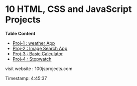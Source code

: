# 10 HTML, CSS and JavaScript Projects

**Table Content**
- [Proj-1 : weather App](/project-1/ReadMe.md)
- [Proj-2 : Image Search App](/project-2/ReadMe.md)
- [Proj-3 :  Basic Calculator](/project-3/ReadMe.md)
- [Proj-4 :  Stopwatch](/project-4/ReadMe.md)








visit website : 100jsprojects.com

Timestamp: 4:45:37
